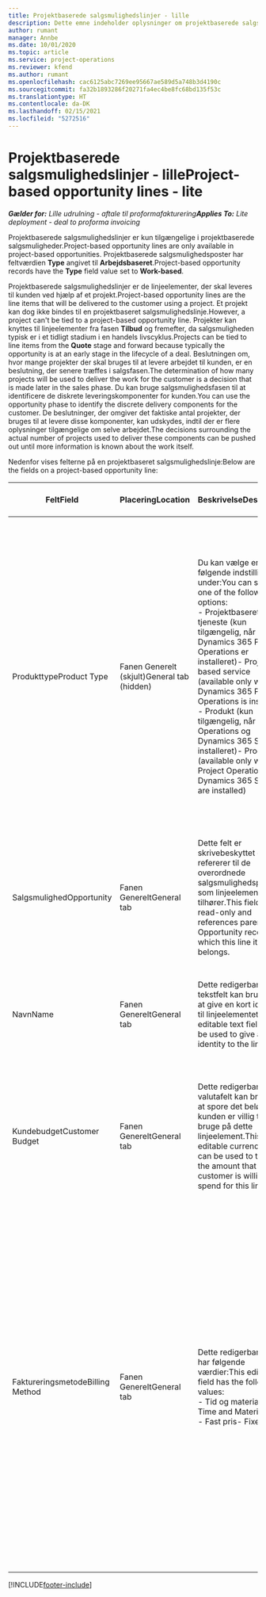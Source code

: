 ```yaml
---
title: Projektbaserede salgsmulighedslinjer - lille
description: Dette emne indeholder oplysninger om projektbaserede salgsmulighedslinjer. (Pro)
author: rumant
manager: Annbe
ms.date: 10/01/2020
ms.topic: article
ms.service: project-operations
ms.reviewer: kfend
ms.author: rumant
ms.openlocfilehash: cac6125abc7269ee95667ae589d5a748b3d4190c
ms.sourcegitcommit: fa32b1893286f20271fa4ec4be8fc68bd135f53c
ms.translationtype: HT
ms.contentlocale: da-DK
ms.lasthandoff: 02/15/2021
ms.locfileid: "5272516"
---
```

# <a name="project-based-opportunity-lines---lite"></a><span data-ttu-id="a1ada-104">Projektbaserede salgsmulighedslinjer - lille</span><span class="sxs-lookup"><span data-stu-id="a1ada-104">Project-based opportunity lines - lite</span></span>

<span data-ttu-id="a1ada-105">_**Gælder for:** Lille udrulning - aftale til proformafakturering_</span><span class="sxs-lookup"><span data-stu-id="a1ada-105">_**Applies To:** Lite deployment - deal to proforma invoicing_</span></span>

<span data-ttu-id="a1ada-106">Projektbaserede salgsmulighedslinjer er kun tilgængelige i projektbaserede salgsmuligheder.</span><span class="sxs-lookup"><span data-stu-id="a1ada-106">Project-based opportunity lines are only available in project-based opportunities.</span></span> <span data-ttu-id="a1ada-107">Projektbaserede salgsmulighedsposter har feltværdien **Type** angivet til **Arbejdsbaseret**.</span><span class="sxs-lookup"><span data-stu-id="a1ada-107">Project-based opportunity records have the **Type** field value set to **Work-based**.</span></span>

<span data-ttu-id="a1ada-108">Projektbaserede salgsmulighedslinjer er de linjeelementer, der skal leveres til kunden ved hjælp af et projekt.</span><span class="sxs-lookup"><span data-stu-id="a1ada-108">Project-based opportunity lines are the line items that will be delivered to the customer using a project.</span></span> <span data-ttu-id="a1ada-109">Et projekt kan dog ikke bindes til en projektbaseret salgsmulighedslinje.</span><span class="sxs-lookup"><span data-stu-id="a1ada-109">However, a project can't be tied to a project-based opportunity line.</span></span> <span data-ttu-id="a1ada-110">Projekter kan knyttes til linjeelementer fra fasen **Tilbud** og fremefter, da salgsmuligheden typisk er i et tidligt stadium i en handels livscyklus.</span><span class="sxs-lookup"><span data-stu-id="a1ada-110">Projects can be tied to line items from the **Quote** stage and forward because typically the opportunity is at an early stage in the lifecycle of a deal.</span></span> <span data-ttu-id="a1ada-111">Beslutningen om, hvor mange projekter der skal bruges til at levere arbejdet til kunden, er en beslutning, der senere træffes i salgsfasen.</span><span class="sxs-lookup"><span data-stu-id="a1ada-111">The determination of how many projects will be used to deliver the work for the customer is a decision that is made later in the sales phase.</span></span> <span data-ttu-id="a1ada-112">Du kan bruge salgsmulighedsfasen til at identificere de diskrete leveringskomponenter for kunden.</span><span class="sxs-lookup"><span data-stu-id="a1ada-112">You can use the opportunity phase to identify the discrete delivery components for the customer.</span></span> <span data-ttu-id="a1ada-113">De beslutninger, der omgiver det faktiske antal projekter, der bruges til at levere disse komponenter, kan udskydes, indtil der er flere oplysninger tilgængelige om selve arbejdet.</span><span class="sxs-lookup"><span data-stu-id="a1ada-113">The decisions surrounding the actual number of projects used to deliver these components can be pushed out until more information is known about the work itself.</span></span>

<span data-ttu-id="a1ada-114">Nedenfor vises felterne på en projektbaseret salgsmulighedslinje:</span><span class="sxs-lookup"><span data-stu-id="a1ada-114">Below are the fields on a project-based opportunity line:</span></span>

| <span data-ttu-id="a1ada-115">**Felt**</span><span class="sxs-lookup"><span data-stu-id="a1ada-115">**Field**</span></span> | <span data-ttu-id="a1ada-116">**Placering**</span><span class="sxs-lookup"><span data-stu-id="a1ada-116">**Location**</span></span> | <span data-ttu-id="a1ada-117">**Beskrivelse**</span><span class="sxs-lookup"><span data-stu-id="a1ada-117">**Description**</span></span> | <span data-ttu-id="a1ada-118">**Downstream-virkning**</span><span class="sxs-lookup"><span data-stu-id="a1ada-118">**Downstream impact**</span></span> |
| --- | --- | --- | --- |
| <span data-ttu-id="a1ada-119">Produkttype</span><span class="sxs-lookup"><span data-stu-id="a1ada-119">Product Type</span></span> | <span data-ttu-id="a1ada-120">Fanen Generelt (skjult)</span><span class="sxs-lookup"><span data-stu-id="a1ada-120">General tab (hidden)</span></span> | <span data-ttu-id="a1ada-121">Du kan vælge en af følgende indstillinger under:</span><span class="sxs-lookup"><span data-stu-id="a1ada-121">You can select one of the following options:</span></span></br><span data-ttu-id="a1ada-122">- Projektbaseret tjeneste (kun tilgængelig, når Dynamics 365 Project Operations er installeret)</span><span class="sxs-lookup"><span data-stu-id="a1ada-122">- Project-based service (available only when Dynamics 365 Project Operations is installed)</span></span></br><span data-ttu-id="a1ada-123">- Produkt (kun tilgængelig, når Project Operations og Dynamics 365 Sales er installeret)</span><span class="sxs-lookup"><span data-stu-id="a1ada-123">- Product (available only when Project Operations and Dynamics 365 Sales are installed)</span></span> | <span data-ttu-id="a1ada-124">Værdien i dette felt er angivet til **Projektbaseret service**, når du opretter en projektbaserede salgsmulighedslinje fra gitteret for projektbaserede linjer i salgsmuligheden.</span><span class="sxs-lookup"><span data-stu-id="a1ada-124">The value of this field is set to **Project-based service** when you create a project-based opportunity line from the project-based lines grid on the Opportunity.</span></span> <br> <span data-ttu-id="a1ada-125">Hvis du ændrer eller tilsidesætter denne værdi, aktiveres projektfunktionen ikke i dine projektbaserede linjeelementer.</span><span class="sxs-lookup"><span data-stu-id="a1ada-125">If you change or override this value, the project functionality won't be enabled on your project-based line items.</span></span> |
| <span data-ttu-id="a1ada-126">Salgsmulighed</span><span class="sxs-lookup"><span data-stu-id="a1ada-126">Opportunity</span></span> | <span data-ttu-id="a1ada-127">Fanen Generelt</span><span class="sxs-lookup"><span data-stu-id="a1ada-127">General tab</span></span> | <span data-ttu-id="a1ada-128">Dette felt er skrivebeskyttet og refererer til de overordnede salgsmulighedsposter, som linjeelementet tilhører.</span><span class="sxs-lookup"><span data-stu-id="a1ada-128">This field is read-only and references parent Opportunity record to which this line item belongs.</span></span> | <span data-ttu-id="a1ada-129">Dette felt har ingen downstream-virkning.</span><span class="sxs-lookup"><span data-stu-id="a1ada-129">There is no downstream impact from this field.</span></span> |
| <span data-ttu-id="a1ada-130">Navn</span><span class="sxs-lookup"><span data-stu-id="a1ada-130">Name</span></span> | <span data-ttu-id="a1ada-131">Fanen Generelt</span><span class="sxs-lookup"><span data-stu-id="a1ada-131">General tab</span></span> | <span data-ttu-id="a1ada-132">Dette redigerbare tekstfelt kan bruges til at give en kort identitet til linjeelementet.</span><span class="sxs-lookup"><span data-stu-id="a1ada-132">This editable text field can be used to give a short identity to the line item.</span></span> | <span data-ttu-id="a1ada-133">Denne værdi overføres til tilbudslinjen, når du opretter et tilbud fra denne salgsmulighed.</span><span class="sxs-lookup"><span data-stu-id="a1ada-133">This value is carried over to the quote line when you create a quote from this opportunity.</span></span> |
| <span data-ttu-id="a1ada-134">Kundebudget</span><span class="sxs-lookup"><span data-stu-id="a1ada-134">Customer Budget</span></span> | <span data-ttu-id="a1ada-135">Fanen Generelt</span><span class="sxs-lookup"><span data-stu-id="a1ada-135">General tab</span></span> | <span data-ttu-id="a1ada-136">Dette redigerbare valutafelt kan bruges til at spore det beløb, som kunden er villig til at bruge på dette linjeelement.</span><span class="sxs-lookup"><span data-stu-id="a1ada-136">This editable currency field can be used to track the amount that the customer is willing to spend for this line item.</span></span> | <span data-ttu-id="a1ada-137">Denne værdi overføres til det tilsvarende felt på tilbudslinjen, når du opretter et tilbud fra denne salgsmulighed.</span><span class="sxs-lookup"><span data-stu-id="a1ada-137">This value is carried over to the corresponding field on the quote line when you create a quote from this opportunity.</span></span> |
| <span data-ttu-id="a1ada-138">Faktureringsmetode</span><span class="sxs-lookup"><span data-stu-id="a1ada-138">Billing Method</span></span> | <span data-ttu-id="a1ada-139">Fanen Generelt</span><span class="sxs-lookup"><span data-stu-id="a1ada-139">General tab</span></span> | <span data-ttu-id="a1ada-140">Dette redigerbare felt har følgende værdier:</span><span class="sxs-lookup"><span data-stu-id="a1ada-140">This editable field has the following values:</span></span></br><span data-ttu-id="a1ada-141">- Tid og materiale</span><span class="sxs-lookup"><span data-stu-id="a1ada-141">- Time and Material</span></span></br><span data-ttu-id="a1ada-142">- Fast pris</span><span class="sxs-lookup"><span data-stu-id="a1ada-142">- Fixed Price</span></span> | <span data-ttu-id="a1ada-143">Denne værdi overføres til det tilsvarende felt på tilbudslinjen, når du opretter et tilbud fra denne salgsmulighed.</span><span class="sxs-lookup"><span data-stu-id="a1ada-143">This value is carried over to the corresponding field on the quote line when you create a quote from this opportunity.</span></span> <span data-ttu-id="a1ada-144">Når tilbudslinjen er oprettet, er feltet låst og kan ikke ændres.</span><span class="sxs-lookup"><span data-stu-id="a1ada-144">After the quote line is created, the field is locked and can't be changed.</span></span> <span data-ttu-id="a1ada-145">Tildel denne feltværdi så præcist som muligt.</span><span class="sxs-lookup"><span data-stu-id="a1ada-145">Assign this field value as accurately as possible.</span></span> <span data-ttu-id="a1ada-146">Hvis du har brug for at ændre værdien i dette felt på tilbudslinjen, skal du slette og oprette tilbudslinjen igen.</span><span class="sxs-lookup"><span data-stu-id="a1ada-146">If you need to change the value of this field on the quote line, delete and re-create the quote line.</span></span> |


[!INCLUDE[footer-include](../../includes/footer-banner.md)]